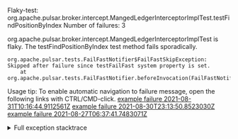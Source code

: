         
Flaky-test: org.apache.pulsar.broker.intercept.MangedLedgerInterceptorImplTest.testFindPositionByIndex
Number of failures: 3

org.apache.pulsar.broker.intercept.MangedLedgerInterceptorImplTest is flaky. The testFindPositionByIndex test method fails sporadically.

```
org.apache.pulsar.tests.FailFastNotifier$FailFastSkipException: Skipped after failure since testFailFast system property is set.
	at org.apache.pulsar.tests.FailFastNotifier.beforeInvocation(FailFastNotifier.java:88)

```

Usage tip: To enable automatic navigation to failure message, open the following links with CTRL/CMD-click.
[example failure 2021-08-31T10:16:44.9112561Z](https://github.com/apache/pulsar/runs/3471501156?check_suite_focus=true#step:10:2583)
[example failure 2021-08-30T23:13:50.8523030Z](https://github.com/apache/pulsar/runs/3467152431?check_suite_focus=true#step:9:1903)
[example failure 2021-08-27T06:37:41.7483071Z](https://github.com/apache/pulsar/runs/3440411059?check_suite_focus=true#step:9:3821)


<details>
<summary>Full exception stacktrace</summary>
<code><pre>
org.apache.pulsar.tests.FailFastNotifier$FailFastSkipException: Skipped after failure since testFailFast system property is set.
	at org.apache.pulsar.tests.FailFastNotifier.beforeInvocation(FailFastNotifier.java:88)

</pre></code>
</details>

